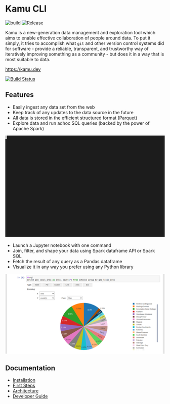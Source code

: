 # Kamu CLI

![build](https://github.com/kamu-data/kamu-cli/workflows/build/badge.svg)
![Release](https://github.com/kamu-data/kamu-cli/workflows/release/badge.svg)

Kamu is a new-generation data management and exploration tool which aims to enable effective collaboration of people around data. To put it simply, it tries to accomplish what `git` and other version control systems did for software - provide a reliable, transparent, and trustworthy way of iteratively improving something as a community - but does it in a way that is most suitable to data.

https://kamu.dev

[![Build Status](https://travis-ci.org/kamu-data/kamu-cli.svg?branch=master)](https://travis-ci.org/kamu-data/kamu-cli)

## Features

- Easily ingest any data set from the web
- Keep track of any updates to the data source in the future
- All data is stored in the efficient structured format (Parquet)
- Explore data and run adhoc SQL queries (backed by the power of Apache Spark)

![SQL Shell](docs/first_steps_files/sql.svg)

- Launch a Jupyter notebook with one command
- Join, filter, and shape your data using Spark dataframe API or Spark SQL
- Fetch the result of any query as a Pandas dataframe
- Visualize it in any way you prefer using any Python library

![Jupyter](docs/first_steps_files/notebook_003.png)

## Documentation
- [Installation](docs/install.md)
- [First Steps](docs/first_steps.md)
- [Architecture](docs/architecture.md)
- [Developer Guide](docs/developer_guide.md)
